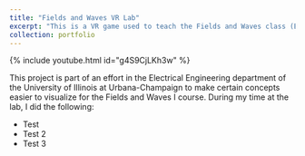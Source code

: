 ```yaml
---
title: "Fields and Waves VR Lab"
excerpt: "This is a VR game used to teach the Fields and Waves class (ECE 329) at the University of Illinois at Urbana-Champaign. <br/><img src='/images/PropogationLabThumbnail.png' width='500' height='300'>"
collection: portfolio
---
```

<!-- {% include youtube.html id="huVNjEjQvaQ" %} -->
{% include youtube.html id="g4S9CjLKh3w" %}

This project is part of an effort in the Electrical Engineering department of the University of Illinois at Urbana-Champaign to make certain concepts easier to visualize for the Fields and Waves I course. During my time at the lab, I did the following:
 <ul>
  <li>Test</li>
  <li>Test 2</li>
  <li>Test 3</li>
</ul> 